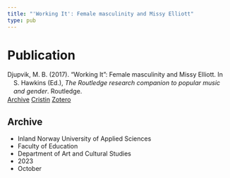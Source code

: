 ```yaml
---
title: "'Working It': Female masculinity and Missy Elliott"
type: pub
---
```

<h1>Publication</h1>
<article id="csl-bib-container-A5PNEJSE" class="csl-bib-container">
  <div class="csl-bib-body" style="line-height: 1.35; padding-left: 1em; text-indent:-1em;">
  <div class="csl-entry">Djupvik, M. B. (2017). &#x201C;Working It&#x201D;: Female masculinity and Missy Elliott. In S. Hawkins (Ed.), <i>The Routledge research companion to popular music and gender</i>. Routledge.</div>
</div>
  <div class="csl-bib-buttons">
    <a href="#taxonomy-article-A5PNEJSE" class="csl-bib-button">Archive</a>
    <a href="https://app.cristin.no/results/show.jsf?id=2187791" alt="Cristin URL" class="csl-bib-button">Cristin</a>
    <a href="http://zotero.org/groups/5022929/items/A5PNEJSE" alt="Zotero URL" class="csl-bib-button">Zotero</a>
  </div>
  <div id="csl-bib-meta-container-A5PNEJSE"></div>
</article>
<div id="csl-bib-meta-A5PNEJSE" class="csl-bib-meta">
  <article id="taxonomy-article-A5PNEJSE" class="taxonomy-article">
    <h1>Archive</h1>
    <ul>
      <li>Inland Norway University of Applied Sciences</li>
      <li>Faculty of Education</li>
      <li>Department of Art and Cultural Studies</li>
      <li>2023</li>
      <li>October</li>
    </ul>
  </article>
</div>

